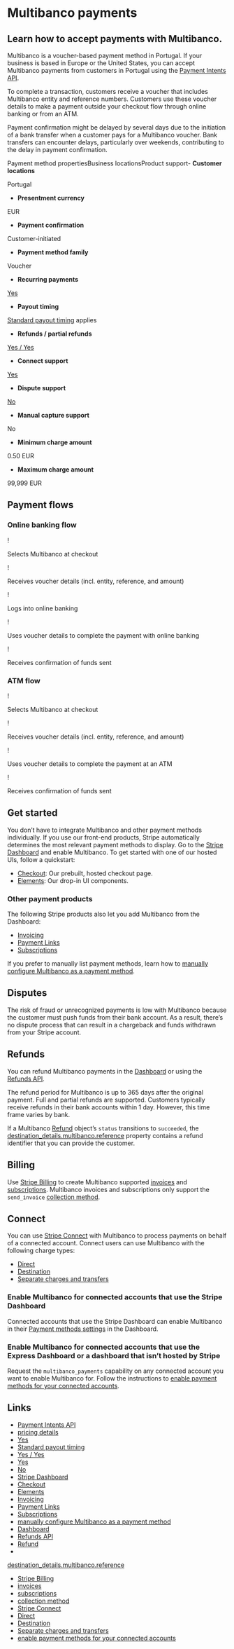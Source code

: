 # Multibanco payments

## Learn how to accept payments with Multibanco.

Multibanco is a voucher-based payment method in Portugal. If your business is
based in Europe or the United States, you can accept Multibanco payments from
customers in Portugal using the [Payment Intents
API](https://docs.stripe.com/payments/payment-intents).

To complete a transaction, customers receive a voucher that includes Multibanco
entity and reference numbers. Customers use these voucher details to make a
payment outside your checkout flow through online banking or from an ATM.

Payment confirmation might be delayed by several days due to the initiation of a
bank transfer when a customer pays for a Multibanco voucher. Bank transfers can
encounter delays, particularly over weekends, contributing to the delay in
payment confirmation.

Payment method propertiesBusiness locationsProduct support- **Customer
locations**

Portugal
- **Presentment currency**

EUR
- **Payment confirmation**

Customer-initiated
- **Payment method family**

Voucher
- **Recurring payments**

[Yes](https://docs.stripe.com/payments/multibanco#billing)
- **Payout timing**

[Standard payout timing](https://docs.stripe.com/payouts#payout-speed) applies
- **Refunds / partial refunds**

[Yes / Yes](https://docs.stripe.com/payments/multibanco#refunds)
- **Connect support**

[Yes](https://docs.stripe.com/payments/multibanco#connect)
- **Dispute support**

[No](https://docs.stripe.com/payments/multibanco#disputes)
- **Manual capture support**

No
- **Minimum charge amount**

0.50 EUR
- **Maximum charge amount**

99,999 EUR

## Payment flows

### Online banking flow

!

Selects Multibanco at checkout

!

Receives voucher details (incl. entity, reference, and amount)

!

Logs into online banking

!

Uses voucher details to complete the payment with online banking

!

Receives confirmation of funds sent

### ATM flow

!

Selects Multibanco at checkout

!

Receives voucher details (incl. entity, reference, and amount)

!

Uses voucher details to complete the payment at an ATM

!

Receives confirmation of funds sent

## Get started

You don’t have to integrate Multibanco and other payment methods individually.
If you use our front-end products, Stripe automatically determines the most
relevant payment methods to display. Go to the [Stripe
Dashboard](https://dashboard.stripe.com/settings/payment_methods) and enable
Multibanco. To get started with one of our hosted UIs, follow a quickstart:

- [Checkout](https://docs.stripe.com/checkout/quickstart): Our prebuilt, hosted
checkout page.
- [Elements](https://docs.stripe.com/payments/quickstart): Our drop-in UI
components.

### Other payment products

The following Stripe products also let you add Multibanco from the Dashboard:

- [Invoicing](https://docs.stripe.com/invoicing/no-code-guide)
- [Payment Links](https://docs.stripe.com/payment-links)
- [Subscriptions](https://docs.stripe.com/billing/subscriptions/overview)

If you prefer to manually list payment methods, learn how to [manually configure
Multibanco as a payment
method](https://docs.stripe.com/payments/multibanco/accept-a-payment).

## Disputes

The risk of fraud or unrecognized payments is low with Multibanco because the
customer must push funds from their bank account. As a result, there’s no
dispute process that can result in a chargeback and funds withdrawn from your
Stripe account.

## Refunds

You can refund Multibanco payments in the
[Dashboard](https://dashboard.stripe.com/payments) or using the [Refunds
API](https://docs.stripe.com/api/refunds).

The refund period for Multibanco is up to 365 days after the original payment.
Full and partial refunds are supported. Customers typically receive refunds in
their bank accounts within 1 day. However, this time frame varies by bank.

If a Multibanco [Refund](https://docs.stripe.com/api/refunds/object) object’s
`status` transitions to `succeeded`, the
[destination_details.multibanco.reference](https://docs.stripe.com/api/refunds/object#refund_object-destination_details-multibanco-reference)
property contains a refund identifier that you can provide the customer.

## Billing

Use [Stripe Billing](https://stripe.com/billing) to create Multibanco supported
[invoices](https://docs.stripe.com/api/invoices) and
[subscriptions](https://docs.stripe.com/billing/subscriptions/creating).
Multibanco invoices and subscriptions only support the `send_invoice`
[collection
method](https://docs.stripe.com/api/invoices/object#invoice_object-collection_method).

## Connect

You can use [Stripe Connect](https://docs.stripe.com/connect/how-connect-works)
with Multibanco to process payments on behalf of a connected account. Connect
users can use Multibanco with the following charge types:

- [Direct](https://docs.stripe.com/connect/direct-charges)
- [Destination](https://docs.stripe.com/connect/destination-charges)
- [Separate charges and
transfers](https://docs.stripe.com/connect/separate-charges-and-transfers)

### Enable Multibanco for connected accounts that use the Stripe Dashboard

Connected accounts that use the Stripe Dashboard can enable Multibanco in their
[Payment methods
settings](https://dashboard.stripe.com/settings/payment_methods) in the
Dashboard.

### Enable Multibanco for connected accounts that use the Express Dashboard or a dashboard that isn’t hosted by Stripe

Request the `multibanco_payments` capability on any connected account you want
to enable Multibanco for. Follow the instructions to [enable payment methods for
your connected accounts](https://docs.stripe.com/connect/account-capabilities).

## Links

- [Payment Intents API](https://docs.stripe.com/payments/payment-intents)
- [pricing details](https://stripe.com/pricing/local-payment-methods)
- [Yes](https://docs.stripe.com/payments/multibanco#billing)
- [Standard payout timing](https://docs.stripe.com/payouts#payout-speed)
- [Yes / Yes](https://docs.stripe.com/payments/multibanco#refunds)
- [Yes](https://docs.stripe.com/payments/multibanco#connect)
- [No](https://docs.stripe.com/payments/multibanco#disputes)
- [Stripe Dashboard](https://dashboard.stripe.com/settings/payment_methods)
- [Checkout](https://docs.stripe.com/checkout/quickstart)
- [Elements](https://docs.stripe.com/payments/quickstart)
- [Invoicing](https://docs.stripe.com/invoicing/no-code-guide)
- [Payment Links](https://docs.stripe.com/payment-links)
- [Subscriptions](https://docs.stripe.com/billing/subscriptions/overview)
- [manually configure Multibanco as a payment
method](https://docs.stripe.com/payments/multibanco/accept-a-payment)
- [Dashboard](https://dashboard.stripe.com/payments)
- [Refunds API](https://docs.stripe.com/api/refunds)
- [Refund](https://docs.stripe.com/api/refunds/object)
-
[destination_details.multibanco.reference](https://docs.stripe.com/api/refunds/object#refund_object-destination_details-multibanco-reference)
- [Stripe Billing](https://stripe.com/billing)
- [invoices](https://docs.stripe.com/api/invoices)
- [subscriptions](https://docs.stripe.com/billing/subscriptions/creating)
- [collection
method](https://docs.stripe.com/api/invoices/object#invoice_object-collection_method)
- [Stripe Connect](https://docs.stripe.com/connect/how-connect-works)
- [Direct](https://docs.stripe.com/connect/direct-charges)
- [Destination](https://docs.stripe.com/connect/destination-charges)
- [Separate charges and
transfers](https://docs.stripe.com/connect/separate-charges-and-transfers)
- [enable payment methods for your connected
accounts](https://docs.stripe.com/connect/account-capabilities)